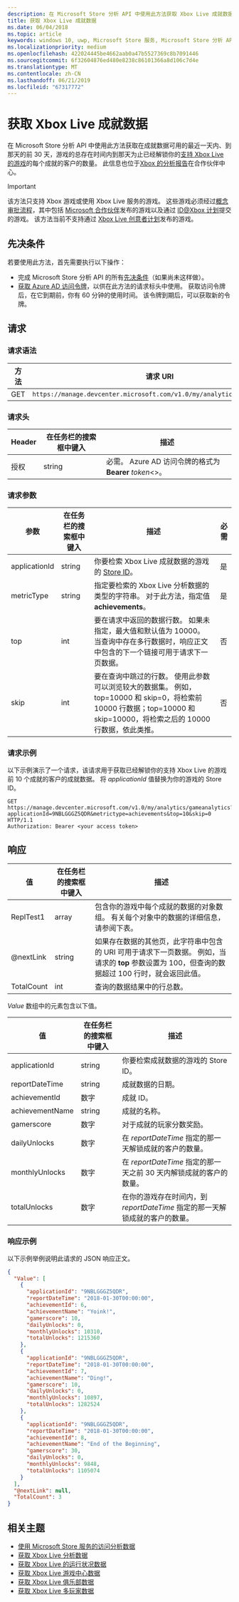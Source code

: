 ```yaml
---
description: 在 Microsoft Store 分析 API 中使用此方法获取 Xbox Live 成就数据。
title: 获取 Xbox Live 成就数据
ms.date: 06/04/2018
ms.topic: article
keywords: windows 10, uwp, Microsoft Store 服务, Microsoft Store 分析 API, Xbox Live 分析, 成就
ms.localizationpriority: medium
ms.openlocfilehash: 422024445be4662aab0a47b5527369c8b7091446
ms.sourcegitcommit: 6f32604876ed480e8238c86101366a8d106c7d4e
ms.translationtype: MT
ms.contentlocale: zh-CN
ms.lasthandoff: 06/21/2019
ms.locfileid: "67317772"
---
```

# <a name="get-xbox-live-achievements-data"></a>获取 Xbox Live 成就数据

在 Microsoft Store 分析 API 中使用此方法获取在成就数据可用的最近一天内、到那天的前 30 天，游戏的总存在时间内到那天为止已经解锁你的[支持 Xbox Live 的游戏](https://docs.microsoft.com/gaming/xbox-live/index.md)的每个成就的客户的数量。 此信息也位于[Xbox 的分析报告](../publish/xbox-analytics-report.md)在合作伙伴中心。

> [!IMPORTANT]
> 该方法只支持 Xbox 游戏或使用 Xbox Live 服务的游戏。 这些游戏必须经过[概念审批流程](../gaming/concept-approval.md)，其中包括 [Microsoft 合作伙伴](https://docs.microsoft.com/gaming/xbox-live/developer-program-overview.md#microsoft-partners)发布的游戏以及通过 [ID@Xbox 计划](https://docs.microsoft.com/gaming/xbox-live/developer-program-overview.md#id)提交的游戏。 该方法当前不支持通过 [Xbox Live 创意者计划](https://docs.microsoft.com/gaming/xbox-live/get-started-with-creators/get-started-with-xbox-live-creators.md)发布的游戏。

## <a name="prerequisites"></a>先决条件

若要使用此方法，首先需要执行以下操作：

* 完成 Microsoft Store 分析 API 的所有[先决条件](access-analytics-data-using-windows-store-services.md#prerequisites)（如果尚未这样做）。
* [获取 Azure AD 访问令牌](access-analytics-data-using-windows-store-services.md#obtain-an-azure-ad-access-token)，以供在此方法的请求标头中使用。 获取访问令牌后，在它到期前，你有 60 分钟的使用时间。 该令牌到期后，可以获取新的令牌。

## <a name="request"></a>请求


### <a name="request-syntax"></a>请求语法

| 方法 | 请求 URI       |
|--------|----------------------|
| GET    | ```https://manage.devcenter.microsoft.com/v1.0/my/analytics/gameanalytics``` |


### <a name="request-header"></a>请求头

| Header        | 在任务栏的搜索框中键入   | 描述                                                                 |
|---------------|--------|-----------------------------------------------------------------------------|
| 授权 | string | 必需。 Azure AD 访问令牌的格式为 **Bearer** *token*&lt;&gt;。 |


### <a name="request-parameters"></a>请求参数


| 参数        | 在任务栏的搜索框中键入   |  描述      |  必需  
|---------------|--------|---------------|------|
| applicationId | string | 你要检索 Xbox Live 成就数据的游戏的 [Store ID](in-app-purchases-and-trials.md#store-ids)。  |  是  |
| metricType | string | 指定要检索的 Xbox Live 分析数据的类型的字符串。 对于此方法，指定值 **achievements**。  |  是  |
| top | int | 要在请求中返回的数据行数。 如果未指定，最大值和默认值为 10000。 当查询中存在多行数据时，响应正文中包含的下一个链接可用于请求下一页数据。 |  否  |
| skip | int | 要在查询中跳过的行数。 使用此参数可以浏览较大的数据集。 例如，top=10000 和 skip=0，将检索前 10000 行数据；top=10000 和 skip=10000，将检索之后的 10000 行数据，依此类推。 |  否  |


### <a name="request-example"></a>请求示例

以下示例演示了一个请求，该请求用于获取已经解锁你的支持 Xbox Live 的游戏前 10 个成就的客户的成就数据。 将 *applicationId* 值替换为你的游戏的 Store ID。


```syntax
GET https://manage.devcenter.microsoft.com/v1.0/my/analytics/gameanalytics?applicationId=9NBLGGGZ5QDR&metrictype=achievements&top=10&skip=0 HTTP/1.1
Authorization: Bearer <your access token>
```

## <a name="response"></a>响应

| 值      | 在任务栏的搜索框中键入   | 描述                  |
|------------|--------|-------------------------------------------------------|
| ReplTest1      | array  | 包含你的游戏中每个成就的数据的对象数组。 有关每个对象中的数据的详细信息，请参阅下表。                                                                                                                      |
| @nextLink  | string | 如果存在数据的其他页，此字符串中包含的 URI 可用于请求下一页数据。 例如，当请求的 **top** 参数设置为 100，但查询的数据超过 100 行时，就会返回此值。 |
| TotalCount | int    | 查询的数据结果中的行总数。  |


*Value* 数组中的元素包含以下值。

| 值               | 在任务栏的搜索框中键入   | 描述                           |
|---------------------|--------|-------------------------------------------|
| applicationId       | string | 你要检索成就数据的游戏的 Store ID。     |
| reportDateTime     | string |  成就数据的日期。    |
| achievementId          | 数字 |  成就 ID。 |
| achievementName           | string | 成就的名称。  |
| gamerscore           | 数字 |  对于成就的玩家分数奖励。  |
| dailyUnlocks           | 数字 |  在 *reportDateTime* 指定的那一天解锁成就的客户的数量。  |
| monthlyUnlocks              | 数字 |  在 *reportDateTime* 指定的那一天之前 30 天内解锁成就的客户的数量。   |
| totalUnlocks | 数字 |  在你的游戏存在时间内，到 *reportDateTime* 指定的那一天解锁成就的客户的数量。   |


### <a name="response-example"></a>响应示例

以下示例举例说明此请求的 JSON 响应正文。

```json
{
  "Value": [
    {
      "applicationId": "9NBLGGGZ5QDR",
      "reportDateTime": "2018-01-30T00:00:00",
      "achievementId": 6,
      "achievementName": "Yoink!",
      "gamerscore": 10,
      "dailyUnlocks": 0,
      "monthlyUnlocks": 10310,
      "totalUnlocks": 1215360
    },
    {
      "applicationId": "9NBLGGGZ5QDR",
      "reportDateTime": "2018-01-30T00:00:00",
      "achievementId": 7,
      "achievementName": "Ding!",
      "gamerscore": 10,
      "dailyUnlocks": 0,
      "monthlyUnlocks": 10897,
      "totalUnlocks": 1282524
    },
    {
      "applicationId": "9NBLGGGZ5QDR",
      "reportDateTime": "2018-01-30T00:00:00",
      "achievementId": 8,
      "achievementName": "End of the Beginning",
      "gamerscore": 30,
      "dailyUnlocks": 0,
      "monthlyUnlocks": 9848,
      "totalUnlocks": 1105074
    }
  ],
  "@nextLink": null,
  "TotalCount": 3
}
```

## <a name="related-topics"></a>相关主题

* [使用 Microsoft Store 服务的访问分析数据](access-analytics-data-using-windows-store-services.md)
* [获取 Xbox Live 分析数据](get-xbox-live-analytics.md)
* [获取 Xbox Live 的运行状况数据](get-xbox-live-health-data.md)
* [获取 Xbox Live 游戏中心数据](get-xbox-live-game-hub-data.md)
* [获取 Xbox Live 俱乐部数据](get-xbox-live-club-data.md)
* [获取 Xbox Live 多玩家数据](get-xbox-live-multiplayer-data.md)
